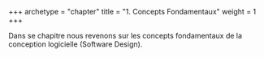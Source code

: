 +++
archetype = "chapter"
title = "1. Concepts Fondamentaux"
weight = 1
+++

Dans se chapitre nous revenons sur les concepts fondamentaux de la conception logicielle (Software Design).